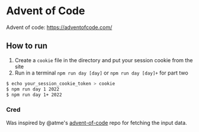 # Advent of Code

Advent of code: https://adventofcode.com/

## How to run

1. Create a `cookie` file in the directory and put your session cookie from the site
2. Run in a terminal `npm run day [day]` or `npm run day [day]+` for part two

```sh
$ echo your_session_cookie_token > cookie
$ npm run day 1 2022
$ npm run day 1+ 2022
```

### Cred

Was inspired by @atme's [advent-of-code](https://github.com/atme/advent-of-code-2021) repo for fetching the input data.
